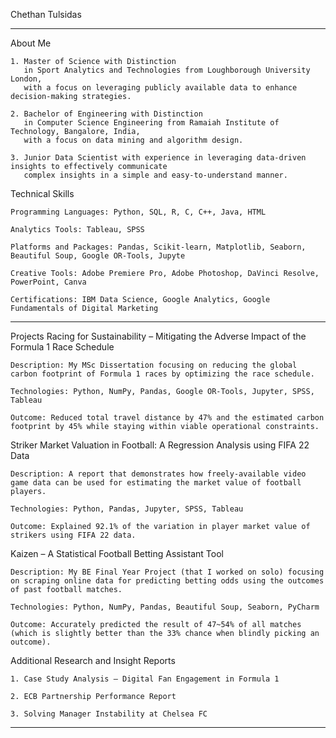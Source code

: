 Chethan Tulsidas

----------------------------

About Me

    1. Master of Science with Distinction
       in Sport Analytics and Technologies from Loughborough University London,
       with a focus on leveraging publicly available data to enhance decision-making strategies.

    2. Bachelor of Engineering with Distinction
       in Computer Science Engineering from Ramaiah Institute of Technology, Bangalore, India,
       with a focus on data mining and algorithm design.

    3. Junior Data Scientist with experience in leveraging data-driven insights to effectively communicate
       complex insights in a simple and easy-to-understand manner.

Technical Skills

    Programming Languages: Python, SQL, R, C, C++, Java, HTML

    Analytics Tools: Tableau, SPSS

    Platforms and Packages: Pandas, Scikit-learn, Matplotlib, Seaborn, Beautiful Soup, Google OR-Tools, Jupyte

    Creative Tools: Adobe Premiere Pro, Adobe Photoshop, DaVinci Resolve, PowerPoint, Canva

    Certifications: IBM Data Science, Google Analytics, Google Fundamentals of Digital Marketing

----------------------------

Projects
Racing for Sustainability – Mitigating the Adverse Impact of the Formula 1 Race Schedule

    Description: My MSc Dissertation focusing on reducing the global carbon footprint of Formula 1 races by optimizing the race schedule.

    Technologies: Python, NumPy, Pandas, Google OR-Tools, Jupyter, SPSS, Tableau

    Outcome: Reduced total travel distance by 47% and the estimated carbon footprint by 45% while staying within viable operational constraints.

Striker Market Valuation in Football: A Regression Analysis using FIFA 22 Data

    Description: A report that demonstrates how freely-available video game data can be used for estimating the market value of football players.

    Technologies: Python, Pandas, Jupyter, SPSS, Tableau

    Outcome: Explained 92.1% of the variation in player market value of strikers using FIFA 22 data.

Kaizen – A Statistical Football Betting Assistant Tool

    Description: My BE Final Year Project (that I worked on solo) focusing on scraping online data for predicting betting odds using the outcomes of past football matches.

    Technologies: Python, NumPy, Pandas, Beautiful Soup, Seaborn, PyCharm

    Outcome: Accurately predicted the result of 47~54% of all matches (which is slightly better than the 33% chance when blindly picking an outcome).

Additional Research and Insight Reports
    
    1. Case Study Analysis – Digital Fan Engagement in Formula 1
    
    2. ECB Partnership Performance Report
    
    3. Solving Manager Instability at Chelsea FC

----------------------------
